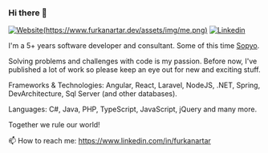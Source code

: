 ### Hi there 👋
[![Website](https://www.furkanartar.dev/assets/img/logo.png)(https://www.furkanartar.dev/assets/img/me.png)](https://www.furkanartar.dev/)
[![Linkedin](https://img.shields.io/badge/-LinkedIn-blue?style=flat&logo=Linkedin&logoColor=white)](https://www.linkedin.com/in/furkanartar/)

I'm a 5+ years software developer and consultant. Some of this time [Sopyo](https://www.sopyo.com/).

Solving problems and challenges with code is my passion. Before now, I've published a lot of work so please keep an eye out for new and exciting stuff.

Frameworks & Technologies: Angular, React, Laravel, NodeJS, .NET, Spring, DevArchitecture, Sql Server (and other databases).

Languages: C#, Java, PHP, TypeScript, JavaScript, jQuery and many more.
 
Together we rule our world!

📫 How to reach me: https://www.linkedin.com/in/furkanartar
